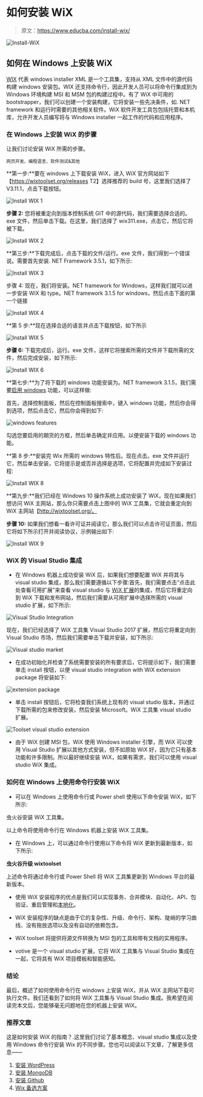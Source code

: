 # 如何安装 WiX

> 原文：<https://www.educba.com/install-wix/>

![Install-WiX](img/f78ef180f47a7be4325b012758a2ef8e.png)



## 如何在 Windows 上安装 WiX

[WIX](https://www.educba.com/what-is-wix/) 代表 windows installer XML 是一个工具集，支持从 XML 文件中的源代码构建 windows 安装包。WIX 还支持命令行，因此开发人员可以将命令行集成到为 Windows 环境构建 MSI 和 MSM 包的构建过程中。有了 WiX 中可用的 bootstrapper，我们可以创建一个安装构建，它将安装一些先决条件，如. NET framework 和运行时需要的其他相关软件。WiX 软件开发工具包包括托管和本机库，允许开发人员编写将与 Windows installer 一起工作的代码和应用程序。

### 在 Windows 上安装 WiX 的步骤

让我们讨论安装 WiX 所需的步骤。

<small>网页开发、编程语言、软件测试&其他</small>

**第一步:**要在 windows 上下载安装 WiX，进入 WiX 官方网站如下【https://wixtoolset.org/releases T2】选择推荐的 build 号，这里我们选择了 V3.11.1，点击下载按钮。

![Install WIX 1](img/29ddcd1a7366b0f13299262c3e2a1165.png)



**步骤 2:** 您将被重定向到版本控制系统 GIT 中的源代码，我们需要选择合适的。exe 文件，然后单击下载。在这里，我们选择了 wix311.exe，点击它，然后它将被下载。

![Install WIX 2](img/2cd84efd861940123148a1e901f6f632.png)



**第三步:**下载完成后，点击下载的文件/运行。exe 文件，我们得到一个错误说。需要首先安装. NET Framework 3.5.1，如下所示:

![Install WIX 3](img/2ecca6dfbc92b56c8aa2e1bf6d8af67c.png)



步骤 4: 现在，我们将安装。NET framework for Windows，这样我们就可以进一步安装 WiX 和 type。NET framework 3.1.5 for windows，然后点击下面的第一个链接

![Install WIX 4](img/a1b6a691b6165bcf12929a94df99c9cc.png)



**第 5 步:**现在选择合适的语言并点击下载按钮，如下所示

![Install WIX 5](img/37a07840fb5e7c9c811149e42c150af1.png)



**步骤 6:** 下载完成后，运行。exe 文件，这样它将搜索所需的文件并下载所需的文件，然后完成安装，如下所示:

![Install WIX 6](img/19d6a1d155967df23b1faf6c0103fc40.png)



**第七步:**为了将下载的 windows 功能安装为。NET framework 3.1.5，我们需要[启用 windows](https://www.educba.com/windows-interview-questions/) 功能，可以这样做:

首先，选择控制面板，然后在控制面板搜索中，键入 windows 功能，然后你会得到选项，然后点击它，然后你会得到如下:

![windows features](img/0a8cf4083fca2a5bfd5f7ece09a3d99d.png)



勾选您要启用的期货的方框，然后单击确定并应用。以便安装下载的 windows 功能。

**第 8 步:**安装完 Wix 所需的 windows 特性后。现在点击。exe 文件并运行它，然后单击安装，它将提示是或否并选择是选项，它将配置并完成如下安装过程:

![Install WIX 8](img/09ff80c4816de519b359ccac427caf3c.png)



**第九步:**我们已经在 Windows 10 操作系统上成功安装了 WiX，现在如果我们想访问 WiX 主网站，那么你只需要点击上图中的 WiX 工具集，它就会重定向到 WiX 主网站【http://wixtoolset.org/。

**步骤 10:** 如果我们想看一看许可证并阅读它，那么我们可以点击许可证页面，然后它将如下所示打开并阅读协议，示例输出如下:

![Install WIX 9](img/6ba2a4dce97ddd18a79fb2e20101e6e8.png)



### WiX 的 Visual Studio 集成

*   在 Windows 机器上成功安装 WiX 后，如果我们想要配置 WiX 并将其与 visual studio 集成，那么我们需要遵循以下步骤:首先，我们需要点击“点击此处查看可用扩展”来查看 visual studio 与 [WiX 扩展](https://www.educba.com/wix-alternatives/)的集成，然后它将重定向到 WiX 下载和发布网站，然后我们需要从可用扩展中选择所需的 visual studio 扩展，如下所示:

![Visual Studio Integration](img/eb9358c92678f9d5ca24141f6ccaa03e.png)



现在，我们已经选择了 WiX 工具集 Visual Studio 2017 扩展，然后它将重定向到 Visual Studio 市场，然后我们需要单击下载并安装，如下所示:

![Visual studio market](img/d4401b5e926239479010dfd4cda64a92.png)



*   在成功初始化并检查了系统需要安装的所有要求后，它将提示如下，我们需要单击 install 按钮，以便 visual studio integration with WiX extension package 将安装如下:

![extension package](img/4842a67b66cb1918639e3268f0b74f50.png)



*   单击 install 按钮后，它将检查我们系统上现有的 visual studio 版本，并通过下载所需的包来修改安装，然后安装 Microsoft。WiX 工具集 visual studio 扩展。

![Toolset visual studio extension](img/afe53b3e453634f3f21a1425ad0a855a.png)



*   由于 WiX 创建 MSI 包，WiX 使用 Windows installer 引擎，而 WiX 可以使用 Visual Studio 扩展以其他方式安装，但不如原始 WiX 好，因为它只有基本功能和许多限制。所以最好继续安装 WiX，如果有需求，我们可以使用 visual studio WiX 集成。

### 如何在 Windows 上使用命令行安装 WiX

*   可以在 Windows 上使用命令行或 Power shell 使用以下命令安装 WiX，如下所示:

虫火谷安装 WiX 工具集。

以上命令将使用命令行在 Windows 机器上安装 WiX 工具集。

*   在 Windows 上，可以通过命令行使用以下命令将 WiX 更新到最新版本，如下所示:

**虫火谷升级 wixtoolset**

上述命令将通过命令行或 Power Shell 将 WiX 工具集更新到 Windows 平台的最新版本。

*   使用 WiX 安装程序的优点是我们可以实现事务、合并模块、自动化、API、包验证、重启管理和[本地化](https://www.educba.com/localization-vs-internationalization/)。
*   WiX 安装程序的缺点是由于它的复杂性、升级、命令行、架构、陡峭的学习曲线、没有拖放选项以及没有自动的依赖包含。

*   WiX toolset 将提供将源文件转换为 MSI 包的工具和带有文档的实用程序。

*   votive 是一个 visual studio 扩展，它将 WiX 工具集与 Visual Studio 集成在一起，它将具有 WiX 项目模板和智能感知。

### 结论

最后，概述了如何使用命令行在 windows 上安装 WiX，并从 WiX 主网站下载可执行文件。我们还看到了如何将 WiX 工具集与 Visual Studio 集成。我希望在阅读完本文后，您能够毫无问题地在您的机器上安装 WiX。

### 推荐文章

这是如何安装 WiX 的指南？.这里我们讨论了基本概念、visual studio 集成以及使用 Windows 命令行安装 Wix 的不同步骤。您也可以阅读以下文章，了解更多信息——

1.  [安装 WordPress](https://www.educba.com/install-wordpress/)
2.  [安装 MongoDB](https://www.educba.com/install-mongodb/)
3.  [安装 Github](https://www.educba.com/install-github/)
4.  [Wix 备选方案](https://www.educba.com/wix-alternatives/)





